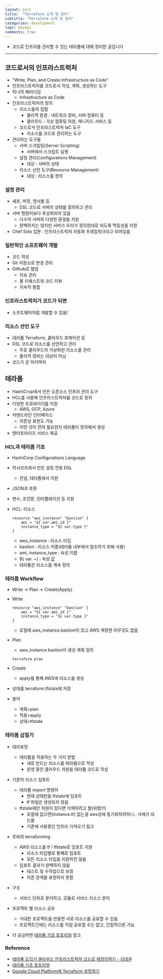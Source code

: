 ```yaml
---
layout: post
title:  "Terraform 소개 및 정리"
subtitle: "Terraform 소개 및 정리"
categories: development
tags: devops
comments: true
---
```

	 
- 코드로 인프라를 관리할 수 있는 테라폼에 대해 정리한 글입니다

---

## 코드로서의 인프라스트럭처
- "Write, Plan, and Create Infrastructure as Code"
- 인프라스트럭처를 코드로서 작성, 계획, 생성하는 도구
- 하나의 패러다임
	- Infrastructure as Code
- 인프라스트럭처의 정의 
	- 리소스들의 집합
		- 물리적 환경 : 네트워크 장비, 서버 컴퓨터 등
		- 클라우드 : 가상 컴퓨팅 자원, 매니지드 서비스 등
	- 코드로서 인프라스트럭처 IaC 도구
		- 리소스를 코드로 관리하는 도구
- 관리하는 도구들
	- 서버 스크립팅(Server Scripting)
		- 서버에서 스크립트 실행
	- 설정 관리(Configurations Management)
		- 대상 : 서버의 상태 
	- 리소스 선언 도구(Resource Management)
		- 대상 : 리소스를 정의 

### 설정 관리
- 셰프, 퍼핏, 앤서블 등
	- DSL 코드로 서버의 상태를 정의하고 관리
- 서버 명령어보다 추상회되어 있음
	- 다수의 서버와 다양한 환경을 지원
	- 완벽하지는 않지만 서버가 우리가 정의한대로 되도록 멱등성을 지원
- Chef Solo 입문 : 인프라스트럭처 자동화 프레임워크라고 되어있음


### 일반적인 소프트웨어 개발
- 코드 작성
- Git 저장소로 변경 관리
- Github로 협업
	- 이슈 관리
	- 풀 리퀘스트와 코드 리뷰
	- 지속적 통합

### 인프라스트럭처가 코드가 되면
- 소프트웨어처럼 개발할 수 있음!


### 리소스 선언 도구
- 테라폼 Terraform, 클라우드 포메이션 등
- DSL 코드로 리소스를 선언하고 관리
	- 주로 클라우드의 가상화된 리소스를 관리
	- 물리적 장비는 대상이 아님
- 코드가 곧 아키텍처  


## 테라폼
- HashiCrop에서 만든 오픈소스 인프라 관리 도구
- HCL를 사용해 인프라스트럭처를 코드로 정의
- 다양한 프로바이더를 지원
	- AWS, GCP, Azure 
- 커맨드라인 인터페이스
	- 의존성 표현도 가능
	- 어떤 것이 먼저 필요한지 테라폼이 정의해서 생성 
- 엔터프라이즈 서비스 제공

### HCL과 테라폼 기초
- HashiCorp Configurations Language
- 하시코프에서 만든 설정 전용 DSL
	- 컨설, 테라폼에서 지원
- JSON과 호환
- 변수, 조건문, 인터폴레이션 등 지원
- HCL: 리소스
	
	```
	resource "aws_instance" "bastion" {
		ami = "${ var.ami_id }"
		instance_type = "${ var.type }"
	}
	``` 

	- aws_instance : 리소스 타입
	- bastion : 리소스 이름(테라폼 내부에서 참조하기 위해 사용)
	- ami, instance_type : 속성 이름
	- ${ var. ~} : 속성 값 
	- 테라폼은 리소스를 계속 정의

### 테라폼 Workflow
- Write -> Plan -> Create(Apply)
- Write
	
	```
	resource "aws_instance" "bastion" {
		ami = "${ var.ami_id }"
		instance_type = "${ var.type }"
	}
	``` 
	
	- 로컬에 aws_instance.bastion이 있고 AWS 계정엔 아무것도 없음

- Plan
	- aws_instance.bastion이 생성 계획 정의

	```
	terraform plan
	```

- Create
	- apply를 통해 AWS에 리소스를 생성  		
- 상태를 terraform.tfstate에 저장
- 용어
	- 계획=plan
	- 적용=apply
	- 상태=tfstate
	

### 테라폼 삽질기
- 테라포밍
	- 테라폼을 적용하는 두 가지 방법
		- 새로 만드는 리소스를 테라폼으로 작성
		- 운영 중인 클라우드 자원을 테라폼 코드로 작성
- 기존의 리소스 임포트
	- 테라폼 import 명령어
		- 현재 상태만을 tfstate에 임포트
		- tf 파일은 생성되지 않음
	- tfstate에만 자원이 있다면 삭제하려고 함(위험!!!)
		- 로컬에 없으면(instance.tf) 없는걸 aws상에 동기화하려하니.. 삭제가 되는꼴 
		- 기존에 사용중인 인프라 가져오기 참고	   
- 루비의 terraforming
	- AWS 리소스를 tf / tfstate로 임포트 지원
		- 리소스 타입별로 통째로 임포트
		- 모든 리소스 타입을 지원하진 않음
	- 임포트 결과가 완벽하지 않음
		- 테스트 및 수작업으로 보정
		- 의존 관계를 표현하지 못함
- 구조
	- 서비스 단위로 분리하고, 모듈로 서비스 리소스 분리
- 프로젝트 별 리소스 공유
	- 거대한 프로젝트를 만들면 서로 리소스를 공유할 수 있음
	- 프로젝트간에는 리소스를 직접 공유할 수는 없고, 간접적으론 가능      


- 더 궁금하면 [테라폼 기초 튜토리얼](https://www.44bits.io/ko/post/terraform_introduction_infrastrucute_as_code) 참고 
	
### Reference
- [테라폼 도입기 클라우드 인프라스트럭처 코드로 재정의하기 - 김대권
](https://youtu.be/V5zW9MgvRi0)
- [테라폼 기초 튜토리얼](https://www.44bits.io/ko/post/terraform_introduction_infrastrucute_as_code)
- [Google Cloud Platform에 Terraform 설정하기](https://blog.outsider.ne.kr/1366)
